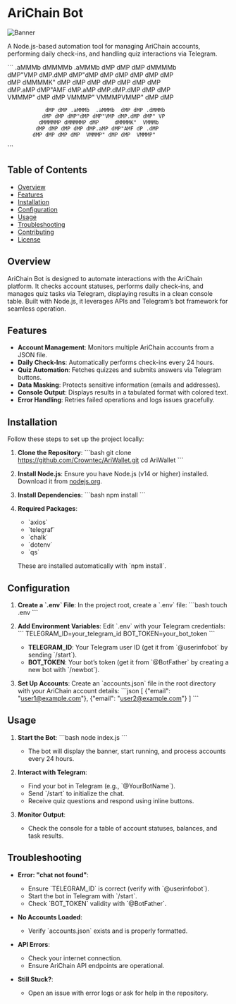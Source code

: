 # AriChain Bot

![Banner](https://via.placeholder.com/800x200.png?text=AriChain+Bot)

A Node.js-based automation tool for managing AriChain accounts, performing daily check-ins, and handling quiz interactions via Telegram.

\`\`\`
   .aMMMb  dMMMMb  .aMMMb  dMP dMP dMP dMMMMb          
  dMP"VMP dMP.dMP dMP"dMP dMP dMP dMP dMP dMP          
 dMP     dMMMMK" dMP dMP dMP dMP dMP dMP dMP           
dMP.aMP dMP"AMF dMP.aMP dMP.dMP.dMP dMP dMP            
VMMMP" dMP dMP  VMMMP"  VMMMPVMMP" dMP dMP             
                                                       
                dMP dMP .aMMMb  .aMMMb  dMP dMP .dMMMb 
               dMP dMP dMP"dMP dMP"VMP dMP.dMP dMP" VP 
              dMMMMMP dMMMMMP dMP     dMMMMK"  VMMMb   
             dMP dMP dMP dMP dMP.aMP dMP"AMF dP .dMP   
            dMP dMP dMP dMP  VMMMP" dMP dMP  VMMMP"
\`\`\`

## Table of Contents
- [Overview](#overview)
- [Features](#features)
- [Installation](#installation)
- [Configuration](#configuration)
- [Usage](#usage)
- [Troubleshooting](#troubleshooting)
- [Contributing](#contributing)
- [License](#license)

## Overview
AriChain Bot is designed to automate interactions with the AriChain platform. It checks account statuses, performs daily check-ins, and manages quiz tasks via Telegram, displaying results in a clean console table. Built with Node.js, it leverages APIs and Telegram’s bot framework for seamless operation.

## Features
- **Account Management**: Monitors multiple AriChain accounts from a JSON file.
- **Daily Check-Ins**: Automatically performs check-ins every 24 hours.
- **Quiz Automation**: Fetches quizzes and submits answers via Telegram buttons.
- **Data Masking**: Protects sensitive information (emails and addresses).
- **Console Output**: Displays results in a tabulated format with colored text.
- **Error Handling**: Retries failed operations and logs issues gracefully.

## Installation
Follow these steps to set up the project locally:

1. **Clone the Repository**:
   \`\`\`bash
   git clone https://github.com/Crowntec/AriWallet.git
   cd AriWallet
   \`\`\`

2. **Install Node.js**:
   Ensure you have Node.js (v14 or higher) installed. Download it from [nodejs.org](https://nodejs.org/).

3. **Install Dependencies**:
   \`\`\`bash
   npm install
   \`\`\`

4. **Required Packages**:
   - \`axios\`
   - \`telegraf\`
   - \`chalk\`
   - \`dotenv\`
   - \`qs\`

   These are installed automatically with \`npm install\`.

## Configuration
1. **Create a \`.env\` File**:
   In the project root, create a \`.env\` file:
   \`\`\`bash
   touch .env
   \`\`\`

2. **Add Environment Variables**:
   Edit \`.env\` with your Telegram credentials:
   \`\`\`
   TELEGRAM_ID=your_telegram_id
   BOT_TOKEN=your_bot_token
   \`\`\`
   - **TELEGRAM_ID**: Your Telegram user ID (get it from \`@userinfobot\` by sending \`/start\`).
   - **BOT_TOKEN**: Your bot’s token (get it from \`@BotFather\` by creating a new bot with \`/newbot\`).

3. **Set Up Accounts**:
   Create an \`accounts.json\` file in the root directory with your AriChain account details:
   \`\`\`json
   [
       {"email": "user1@example.com"},
       {"email": "user2@example.com"}
   ]
   \`\`\`

## Usage
1. **Start the Bot**:
   \`\`\`bash
   node index.js
   \`\`\`
   - The bot will display the banner, start running, and process accounts every 24 hours.

2. **Interact with Telegram**:
   - Find your bot in Telegram (e.g., \`@YourBotName\`).
   - Send \`/start\` to initialize the chat.
   - Receive quiz questions and respond using inline buttons.

3. **Monitor Output**:
   - Check the console for a table of account statuses, balances, and task results.

## Troubleshooting
- **Error: "chat not found"**:
  - Ensure \`TELEGRAM_ID\` is correct (verify with \`@userinfobot\`).
  - Start the bot in Telegram with \`/start\`.
  - Check \`BOT_TOKEN\` validity with \`@BotFather\`.

- **No Accounts Loaded**:
  - Verify \`accounts.json\` exists and is properly formatted.

- **API Errors**:
  - Check your internet connection.
  - Ensure AriChain API endpoints are operational.

- **Still Stuck?**:
  - Open an issue with error logs or ask for help in the repository.
